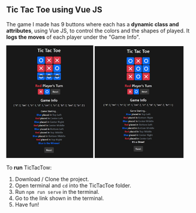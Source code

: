 ## Tic Tac Toe using Vue JS
The game I made has  9 buttons where each has a **dynamic class and attributes**, using Vue JS, to control the colors and the shapes of played. It **logs the moves** of each player under the "Game Info".

<p>
  <img alt="Winner" src="src/assets/blue-winner.jpg" width="46%">
  <img alt="Draw" src="src/assets/draw.jpg" width="47%">
</p>

To **run** TicTacTow:
1. Download / Clone the project.
2. Open terminal and ```cd``` into the TicTacToe folder.
3. Run ```npm run serve``` in the terminal.
4. Go to the link shown in the terminal.
5. Have fun!